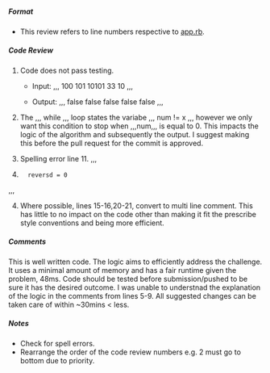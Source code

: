 
##### Format
- This review refers to line numbers respective to [app.rb](app.rb).

##### Code Review

1. Code does not pass testing.
    - Input:
    ,,, 100
        101
        10101
        33
        10 ,,,

    - Output:
    ,,, false
        false
        false
        false
        false ,,,

2. The ,,, while ,,, loop states the variabe ,,, num != x ,,, however we only want this condition to stop when ,,,num,,, is equal to 0. This impacts the logic of the algorithm and subsequently the output. I suggest making this before the pull request for the commit is approved.

3. Spelling error line 11.
,,,
11.       reversd = 0
,,,

4. Where possible, lines 15-16,20-21, convert to multi line comment. This has little to no impact on the code other than making it fit the prescribe style conventions and being more efficient. 




##### Comments

This is well written code. The logic aims to efficiently address the challenge. It uses a minimal amount of memory and has a fair runtime given the problem, 48ms.
Code should be tested before submission/pushed to be sure it has the desired outcome. I was unable to understnad the explanation of the logic in the comments from lines 5-9. 
All suggested changes can be taken care of within ~30mins < less.

##### Notes

- Check for spell errors.
- Rearrange the order of the code review numbers e.g. 2 must go to bottom due to priority.
